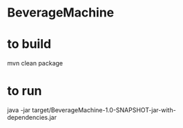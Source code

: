 # BeverageMachine
# to build
mvn clean package
# to run
java -jar target/BeverageMachine-1.0-SNAPSHOT-jar-with-dependencies.jar